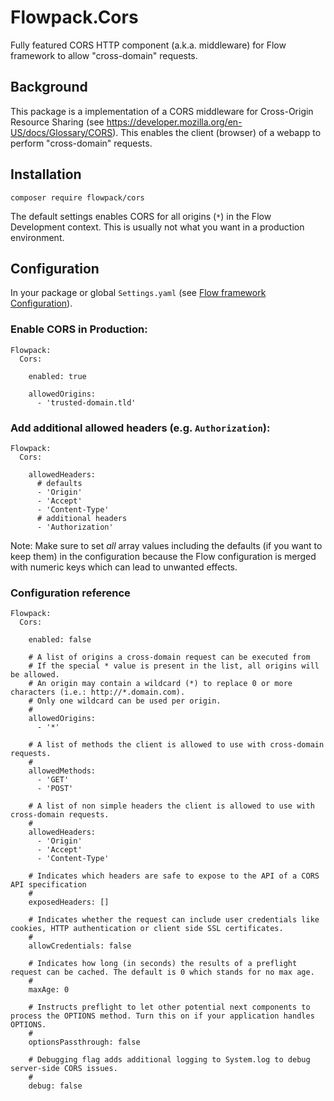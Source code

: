 # Flowpack.Cors

Fully featured CORS HTTP component (a.k.a. middleware) for Flow framework to allow "cross-domain" requests.

## Background

This package is a implementation of a CORS middleware for Cross-Origin Resource Sharing (see https://developer.mozilla.org/en-US/docs/Glossary/CORS).
This enables the client (browser) of a webapp to perform "cross-domain" requests.

## Installation

```
composer require flowpack/cors
```

The default settings enables CORS for all origins (`*`) in the Flow Development context. This is usually not what you want in a production environment.

## Configuration

In your package or global `Settings.yaml` (see [Flow framework Configuration](http://flowframework.readthedocs.io/en/stable/TheDefinitiveGuide/PartIII/Configuration.html)).

### Enable CORS in Production:

```
Flowpack:
  Cors:

    enabled: true
    
    allowedOrigins:
      - 'trusted-domain.tld'
```

### Add additional allowed headers (e.g. `Authorization`): 

```
Flowpack:
  Cors:

    allowedHeaders:
      # defaults
      - 'Origin'
      - 'Accept'
      - 'Content-Type'
      # additional headers
      - 'Authorization'
```

Note: Make sure to set _all_ array values including the defaults (if you want to keep them) in the configuration because the Flow configuration is merged with numeric keys which can lead to unwanted effects.


### Configuration reference

```
Flowpack:
  Cors:

    enabled: false

    # A list of origins a cross-domain request can be executed from
    # If the special * value is present in the list, all origins will be allowed.
    # An origin may contain a wildcard (*) to replace 0 or more characters (i.e.: http://*.domain.com).
    # Only one wildcard can be used per origin.
    #
    allowedOrigins:
      - '*'

    # A list of methods the client is allowed to use with cross-domain requests.
    #
    allowedMethods:
      - 'GET'
      - 'POST'

    # A list of non simple headers the client is allowed to use with cross-domain requests.
    #
    allowedHeaders:
      - 'Origin'
      - 'Accept'
      - 'Content-Type'

    # Indicates which headers are safe to expose to the API of a CORS API specification
    #
    exposedHeaders: []

    # Indicates whether the request can include user credentials like cookies, HTTP authentication or client side SSL certificates.
    #
    allowCredentials: false

    # Indicates how long (in seconds) the results of a preflight request can be cached. The default is 0 which stands for no max age.
    #
    maxAge: 0

    # Instructs preflight to let other potential next components to process the OPTIONS method. Turn this on if your application handles OPTIONS.
    #
    optionsPassthrough: false

    # Debugging flag adds additional logging to System.log to debug server-side CORS issues.
    #
    debug: false
```
